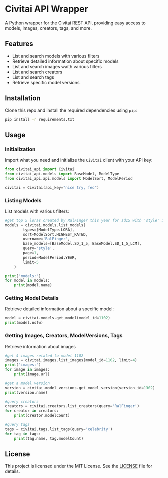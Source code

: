 
# Civitai API Wrapper

A Python wrapper for the Civitai REST API, providing easy access to models, images, creators, tags, and more.

## Features

- List and search models with various filters
- Retrieve detailed information about specific models
- List and search images waith various filters
- List and search creators
- List and search tags
- Retrieve specific model versions

## Installation

Clone this repo and install the required dependencies using `pip`:

```bash
pip install -r requirements.txt
```

## Usage

### Initialization

Import what you need and initialize the `Civitai` client with your API key:

```python
from civitai_api import Civitai
from civitai_api.models import BaseModel, ModelType
from civitai_api.api.models import ModelSort, ModelPeriod

civitai = Civitai(api_key="nice try, fed")
```

### Listing Models

List models with various filters:

```python
#get top 5 loras created by RalFinger this year for sd15 with 'style' in the name
models = civitai.models.list_models(
        types=[ModelType.LORA],
        sort=ModelSort.HIGHEST_RATED,
        username='RalFinger',
        base_models=[BaseModel.SD_1_5, BaseModel.SD_1_5_LCM],
        query='style',
        page=1,
        period=ModelPeriod.YEAR,
        limit=5
    )

print("models:")
for model in models:
    print(model.name)
```


### Getting Model Details

Retrieve detailed information about a specific model:

```python
model = civitai.models.get_model(model_id=1102)
print(model.nsfw)
```

### Getting Images, Creators, ModelVersions, Tags

Retrieve information about images

```python
#get 4 images related to model 1102
images = civitai.images.list_images(model_id=1102, limit=4)
print("images:")
for image in images:
    print(image.url)

#get a model version
version = civitai.model_versions.get_model_version(version_id=1302)
print(version.name)

#query creators
creators = civitai.creators.list_creators(query='RalFinger')
for creator in creators:
    print(creator.modelCount)

#query tags
tags = civitai.tags.list_tags(query='celebrity')
for tag in tags:
    print(tag.name, tag.modelCount)
```
## License

This project is licensed under the MIT License. See the [LICENSE](LICENSE) file for details.
